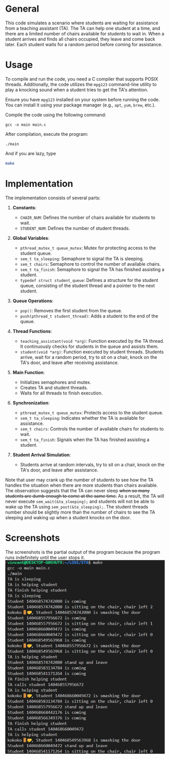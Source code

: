 # General

This code simulates a scenario where students are waiting for assistance from a teaching assistant (TA). The TA can help one student at a time, and there are a limited number of chairs available for students to wait in. When a student arrives and finds all chairs occupied, they leave and come back later. Each student waits for a random period before coming for assistance.

# Usage

To compile and run the code, you need a C compiler that supports POSIX threads. Additionally, the code utilizes the `mpg123` command-line utility to play a knocking sound when a student tries to get the TA's attention.

Ensure you have `mpg123` installed on your system before running the code. You can install it using your package manager (e.g., `apt`, `yum`, `brew`, etc.).

Compile the code using the following command:

```
gcc -o main main.c
```

After compilation, execute the program:

```
./main
```

And if you are lazy, type
```bash
make
```

# Implementation

The implementation consists of several parts:

1. **Constants**: 
   - `CHAIR_NUM`: Defines the number of chairs available for students to wait.
   - `STUDENT_NUM`: Defines the number of student threads.

2. **Global Variables**:
   - `pthread_mutex_t queue_mutex`: Mutex for protecting access to the student queue.
   - `sem_t ta_sleeping`: Semaphore to signal the TA is sleeping.
   - `sem_t chairs`: Semaphore to control the number of available chairs.
   - `sem_t ta_finish`: Semaphore to signal the TA has finished assisting a student.
   - `typedef struct student_queue`: Defines a structure for the student queue, consisting of the student thread and a pointer to the next student.

3. **Queue Operations**:
   - `pop()`: Removes the first student from the queue.
   - `push(pthread_t student_thread)`: Adds a student to the end of the queue.

4. **Thread Functions**:
   - `teaching_assistant(void *arg)`: Function executed by the TA thread. It continuously checks for students in the queue and assists them.
   - `student(void *arg)`: Function executed by student threads. Students arrive, wait for a random period, try to sit on a chair, knock on the TA's door, and leave after receiving assistance.

5. **Main Function**:
   - Initializes semaphores and mutex.
   - Creates TA and student threads.
   - Waits for all threads to finish execution.

6. **Synchronization**:
   - `pthread_mutex_t queue_mutex`: Protects access to the student queue.
   - `sem_t ta_sleeping`: Indicates whether the TA is available for assistance.
   - `sem_t chairs`: Controls the number of available chairs for students to wait.
   - `sem_t ta_finish`: Signals when the TA has finished assisting a student.

7. **Student Arrival Simulation**:
   - Students arrive at random intervals, try to sit on a chair, knock on the TA's door, and leave after assistance.

Note that user may crank up the number of students to see how the TA handles the situation when there are more students than chairs available. The observation suggests that the TA can never sleep ~~when so many students are dumb enough to come at the same time.~~ As a result, the TA will never execute `sem_wait(&ta_sleeping);` and students will not be able to wake up the TA using `sem_post(&ta_sleeping);`. The student threads number should be slightly more than the number of chairs to see the TA sleeping and waking up when a student knocks on the door. 

# Screenshots
The screenshots is the partial output of the program because the program runs indefinitely until the user stops it.
![alt text](image.png)